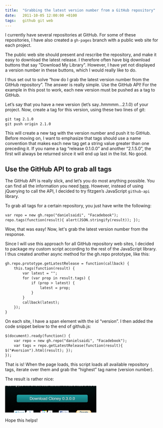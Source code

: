 ```yaml
---
title:  "Grabbing the latest version number from a GitHub repository"
date:   2011-10-05 12:00:00 +0100
tags: 	github git web
---
```



I currently have several repositories at GitHub. For some of these repositories,
I have also created a `gh-pages` branch with a public web site for each project.

The public web site should present and rescribe the repository, and make it easy
to download the latest release. I therefore often have big download buttons that
say "Download My Library". However, I have yet not displayed a version number in
these buttons, which I would really like to do.

I thus set out to solve “how do I grab the latest version number from the GitHub
repository”. The answer is really simple. Use the GitHub API! For the example in
this post to work, each new version must be pushed as a tag to GitHub.

Let’s say that you have a new version (let’s say..hmmmm...2.1.0) of your project.
Now, create a tag for this version, using these two lines of git:

	git tag 2.1.0
	git push origin 2.1.0

This will create a new tag with the version number and push it to GitHub. Before
moving on, I want to emphasize that tags should use a name convention that makes
each new tag get a string value greater than one preceding it. If you name a tag
“release 0.1.0.0” and another “2.1.5.0”, the first will always be returned since
it will end up last in the list. No good.


## Use the GitHub API to grab all tags

The GitHub API is really slick, and let’s you do most anything possible. You can
find all the information you need [here](http://develop.github.com/p/repo.html).
However, instead of using jQuerying to call the API, I decided to try fitzgen’s
JavaScript `github-api` library.

To grab all tags for a certain repository, you just have write the following:

	var repo = new gh.repo("danielsaidi", "Facadebook");
	repo.tags(function(result){ alert(JSON.stringify(result)); });

Wow, that was easy! Now, let's grab the latest version number from the response.

Since I will use this approach for all GitHub repository web sites, I decided to
package my custom script according to the rest of the JavaScript library. I thus
created another async method for the gh.repo prototype, like this:

	gh.repo.prototype.getLatestRelease = function(callback) {
	    this.tags(function(result) {
            var latest = "";
            for (var prop in result.tags) {
                if (prop > latest) {
                    latest = prop;
                }
            }
            callback(latest);
        });
	}

On each site, I have a span element with the id “version”. I then added the code
snippet below to the end of github.js:

	$(document).ready(function() {
        var repo = new gh.repo("danielsaidi", "Facadebook");
        var tags = repo.getLatestRelease(function(result){ $("#version").html(result); });
	});

That is is! When the page loads, this script loads all available repository tags,
iterate over them and grab the “highest” tag name (version number).

The result is rather nice:

![Cloney screenshot](/assets/img/blog/2011-10-05.png "A version number is now displayed within the download button")

Hope this helps!